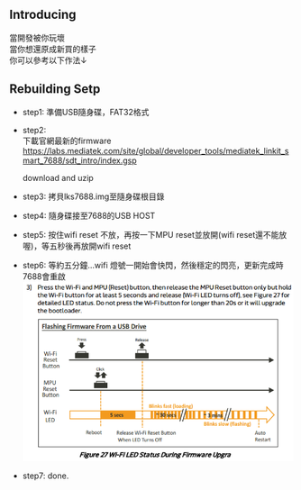## Introducing
當開發被你玩壞  
當你想還原成新買的樣子   
你可以參考以下作法↓


## Rebuilding Setp
* step1:
準備USB隨身碟，FAT32格式

* step2:  
  下載官網最新的firmware
  https://labs.mediatek.com/site/global/developer_tools/mediatek_linkit_smart_7688/sdt_intro/index.gsp

  download and uzip

* step3: 
  拷貝lks7688.img至隨身碟根目錄

* step4: 
  隨身碟接至7688的USB HOST

* step5: 
  按住wifi reset 不放，再按一下MPU reset並放開(wifi reset還不能放喔)，等五秒後再放開wifi reset

* step6: 
 等約五分鐘…wifi 燈號一開始會快閃，然後穩定的閃亮，更新完成時7688會重啟
 ![](images/step6.png)

* step7: 
  done.   
